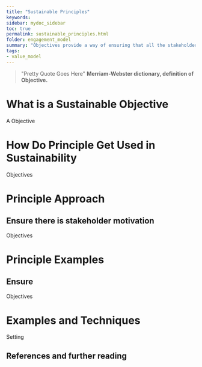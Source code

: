 ```yaml
---
title: "Sustainable Principles"
keywords: 
sidebar: mydoc_sidebar
toc: true
permalink: sustainable_principles.html
folder: engagement_model
summary: "Objectives provide a way of ensuring that all the stakeholders have a common understanding of the aims and are all pulling in the same direction."
tags:   
- value_model
---
```


> "Pretty Quote Goes Here" **Merriam-Webster dictionary, definition of Objective.**

# What is a Sustainable Objective

A Objective

# How Do Principle Get Used in Sustainability

Objectives

# Principle Approach

## Ensure there is stakeholder motivation

Objectives

# Principle Examples

## Ensure

Objectives 

# Examples and Techniques

Setting

## References and further reading
